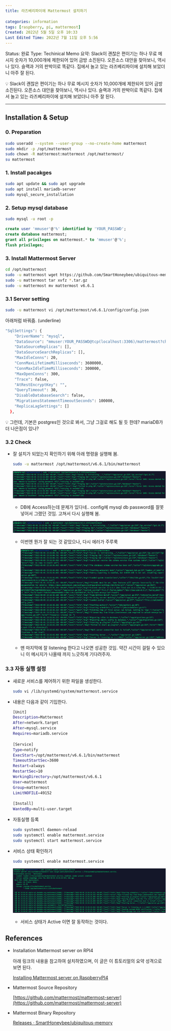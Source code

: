```yaml
---
title: 라즈베리파이에 Mattermost 설치하기

categories: information
tags: [raspberry, pi, mattermost]
Created: 2022년 5월 5일 오후 10:33
Last Edited Time: 2022년 7월 11일 오후 5:56
---
```

Status: 완료
Type: Techinical Memo
요약: Slack이 괜찮은 편이기는 하나 무료 메시지 숫자가 10,000개에 제한되어 있어 금방 소진된다. 오픈소스 대안을 찾아보니, 역시나 있다. 슬랙과 거의 판박이로 똑같다. 집에서 놀고 있는 라즈베리파이에 설치해 보았더니 아주 잘 된다.

<aside>
💡 Slack이 괜찮은 편이기는 하나 무료 메시지 숫자가 10,000개에 제한되어 있어 금방 소진된다. 오픈소스 대안을 찾아보니, 역시나 있다. 슬랙과 거의 판박이로 똑같다. 집에서 놀고 있는 라즈베리파이에 설치해 보았더니 아주 잘 된다.

</aside>

---

## Installation & Setup

### 0. Preparation

```bash
sudo useradd --system --user-group --no-create-home mattermost
sudo mkdir -p /opt/mattermost
sudo chown -R mattermost:mattermost /opt/mattermost/
su mattermost
```

### 1. Install pacakges

```bash
sudo apt update && sudo apt upgrade
sudo apt install mariadb-server
sudo mysql_secure_installation
```

### 2. Setup mysql database

```bash
sudo mysql -u root -p
```

```sql
create user 'mmuser'@'%' identified by 'YOUR_PASSWD';
create database mattermost;
grant all privileges on mattermost.* to 'mmuser'@'%';
flush privileges;
```

### 3. Install Mattermost Server

```bash
cd /opt/mattermost
sudo -u mattermost wget https://github.com/SmartHoneybee/ubiquitous-memory/releases/download/v6.6.1/mattermost-v6.6.1-linux-arm.tar.gz
sudo -u mattermost tar xvfz *.tar.gz
sudo -u mattermost mv mattermost v6.6.1 

```

### 3.1 Server setting

```bash
sudo -u mattermost vi /opt/mattermost/v6.6.1/config/config.json
```

아래처럼 바꿔줌. (underline)

```bash
"SqlSettings": {
    "DriverName": "mysql",
    "DataSource": "mmuser:YOUR_PASSWD@tcp(localhost:3306)/mattermost?charset=utf8mb4,utf8&readTimeout=30s&writeTimeout=30s",
    "DataSourceReplicas": [],
    "DataSourceSearchReplicas": [],
    "MaxIdleConns": 20,
    "ConnMaxLifetimeMilliseconds": 3600000,
    "ConnMaxIdleTimeMilliseconds": 300000,
    "MaxOpenConns": 300,
    "Trace": false,
    "AtRestEncryptKey": "",
    "QueryTimeout": 30,
    "DisableDatabaseSearch": false,
    "MigrationsStatementTimeoutSeconds": 100000,
    "ReplicaLagSettings": []
  },
```

<aside>
💡 그런데, 기본은 postgres인 것으로 봐서, 그냥 그걸로 해도 될 듯 한데? mariaDB가 더 나은점이 있나?

</aside>

### 3.2 Check

- 잘 설치가 되었는지 확인하기 위해 아래 명령을 실행해 봄.
    
    ```bash
    sudo -u mattermost /opt/mattermost/v6.6.1/bin/mattermost
    ```
    
    ![Untitled](/assets/images/2022-07-11-라즈베리파이에-Mattermost-설치하기/Untitled.png)
    
    - DB에 Access하는데 문제가 있다네.. config에 mysql db password를 잘못 넣어서 그랬던 것임. 고쳐서 다시 실행해 봄.
    
    ![Untitled](/assets/images/2022-07-11-라즈베리파이에-Mattermost-설치하기/Untitled%201.png)
    
    - 이번엔 뭔가 잘 되는 것 같았으나, 다시 에러가 주루룩
        
        ![Untitled](/assets/images/2022-07-11-라즈베리파이에-Mattermost-설치하기/Untitled%202.png)
        
    - 맨 마지막에 잘 listening 한다고 나오면 성공한 것임. 약간 시간이 걸릴 수 있으니 이 메시지가 나올때 까지 느긋하게 기다려주자.

### 3.3 자동 실행 설정

- 새로운 서비스를 제어하기 위한 파일을 생성한다.
    
    ```bash
    sudo vi /lib/systemd/system/mattermost.service
    ```
    
- 내용은 다음과 같이 기입한다.
    
    ```bash
    [Unit]
    Description=Mattermost
    After=network.target
    After=mysql.service
    Requires=mariadb.service
    
    [Service]
    Type=notify
    ExecStart=/opt/mattermost/v6.6.1/bin/mattermost
    TimeoutStartSec=3600
    Restart=always
    RestartSec=10
    WorkingDirectory=/opt/mattermost/v6.6.1
    User=mattermost
    Group=mattermost
    LimitNOFILE=49152
    
    [Install]
    WantedBy=multi-user.target
    ```
    

- 자동실행 등록
    
    ```bash
    sudo systemctl daemon-reload
    sudo systemctl enable mattermost.service
    sudo systemctl start mattermost.service
    ```
    

- 서비스 상태 확인하기
    
    ```bash
    sudo systemctl enable mattermost.service
    ```
    
    ![Untitled](/assets/images/2022-07-11-라즈베리파이에-Mattermost-설치하기/Untitled%203.png)
    
    - 서비스 상태가  Active 이면 잘 동작하는 것이다.

## References

- Installation Mattermost server on RPI4
    
    아래 링크의 내용을 참고하여 설치하였으며, 이 글은 이 튜토리얼의 요약 성격으로 보면 된다.
    
    [Installing Mattermost server on RaspberryPI4](https://minecraftchest1.wordpress.com/2021/03/15/installing-mattermost-raspberrypi4/)
    
- Mattermost Source Repository
    
    [https://github.com/mattermost/mattermost-server](https://github.com/mattermost/mattermost-server)
    
- Mattermost Binary Repository
    
    [Releases · SmartHoneybee/ubiquitous-memory](https://github.com/SmartHoneybee/ubiquitous-memory/releases)